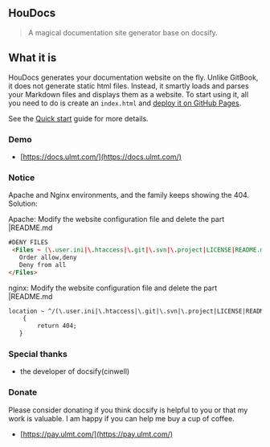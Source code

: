 ## HouDocs

> A magical documentation site generator base on docsify.

## What it is

HouDocs generates your documentation website on the fly. Unlike GitBook, it does not generate static html files. Instead, it smartly loads and parses your Markdown files and displays them as a website. To start using it, all you need to do is create an `index.html` and [deploy it on GitHub Pages](deploy.md).

See the [Quick start](quickstart.md) guide for more details.

### Demo
* [https://docs.ulmt.com/](https://docs.ulmt.com/)


### Notice
Apache and Nginx environments, and the family keeps showing the 404.
Solution:

Apache:
Modify the website configuration file and delete the part |README.md

```html
#DENY FILES
 <Files ~ (\.user.ini|\.htaccess|\.git|\.svn|\.project|LICENSE|README.md)$>
   Order allow,deny
   Deny from all
</Files>
```


nginx:
Modify the website configuration file and delete the part |README.md 
```html
location ~ ^/(\.user.ini|\.htaccess|\.git|\.svn|\.project|LICENSE|README.md
    {
        return 404;
   }
```

### Special thanks
* the developer of docsify(cinwell)


### Donate
Please consider donating if you think docsify is helpful to you or that my work is valuable. I am happy if you can help me buy a cup of coffee. 
* [https://pay.ulmt.com/](https://pay.ulmt.com/)
